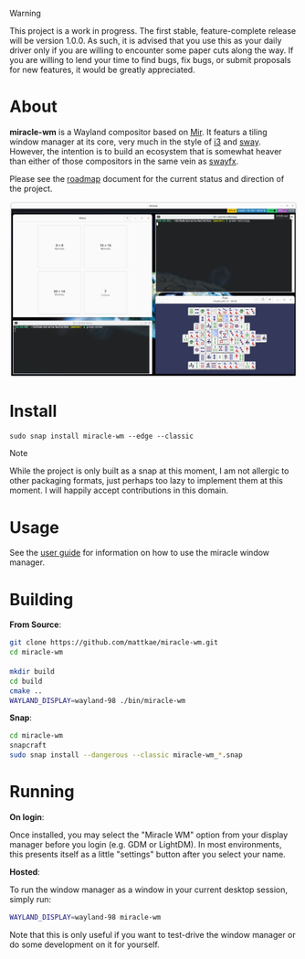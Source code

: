 > [!WARNING]
> This project is a work in progress. The first stable, feature-complete release
> will be version 1.0.0. As such, it is advised that you use this as your daily driver only
> if you are willing to encounter some paper cuts along the way. If you are willing to 
> lend your time to find bugs, fix bugs, or submit proposals for new features, it would
> be greatly appreciated.

# About
**miracle-wm** is a Wayland compositor based on [Mir](https://github.com/MirServer/mir). It featurs a tiling
window manager at its core, very much in the style of [i3](https://i3wm.org/) and [sway](https://github.com/swaywm/sway).
However, the intention is to build an ecosystem that is somewhat heaver than either of those compositors in the same vein
as [swayfx](https://github.com/WillPower3309/swayfx).

Please see the [roadmap](./ROADMAP.md) document for the current status and direction of the project.

![miracle in action](./resources/screenshot1.png "miracle in action")

# Install
```
sudo snap install miracle-wm --edge --classic
```

> [!NOTE]
> While the project is only built as a snap at this moment, I am not allergic to other packaging formats, just perhaps
> too lazy to implement them at this moment. I will happily accept contributions in this domain.

# Usage
See the [user guide](USERGUIDE.md) for information on how to use the miracle window manager.

# Building
**From Source**:
```sh
git clone https://github.com/mattkae/miracle-wm.git
cd miracle-wm

mkdir build
cd build
cmake ..
WAYLAND_DISPLAY=wayland-98 ./bin/miracle-wm
```

**Snap**:
```sh
cd miracle-wm
snapcraft
sudo snap install --dangerous --classic miracle-wm_*.snap
```

# Running

**On login**:

Once installed, you may select the "Miracle WM" option from your display manager before you login (e.g. GDM or LightDM).
In most environments, this presents itself as a little "settings" button after you select your name.

**Hosted**:

To run the window manager as a window in your current desktop session, simply run:
```sh
WAYLAND_DISPLAY=wayland-98 miracle-wm
```

Note that this is only useful if you want to test-drive the window manager or do some development on it for yourself.
